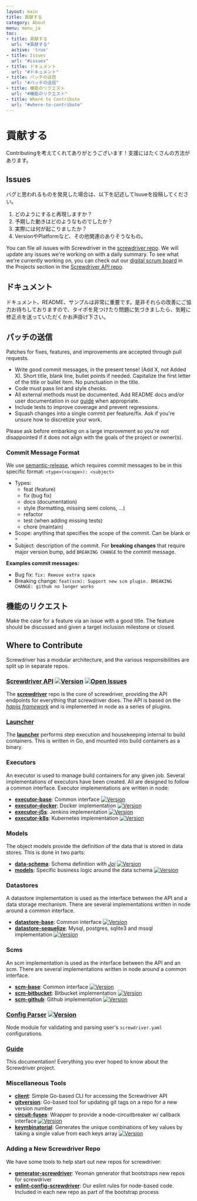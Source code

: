 ```yaml
---
layout: main
title: 貢献する
category: About
menu: menu_ja
toc:
- title: 貢献する
  url: "#貢献する"
  active: 'true'
- title: Issues
  url: "#issues"
- title: ドキュメント
  url: "#ドキュメント"
- title: パッチの送信
  url: "#パッチの送信"
- title: 機能のリクエスト
  url: "#機能のリクエスト"
- title: Where to Contribute
  url: "#where-to-contribute"
---
```


# 貢献する

Contributingを考えてくれてありがとうございます！支援にはたくさんの方法があります。

## Issues

バグと思われるものを発見した場合は、以下を記述してIsuueを投稿してください。

1. どのようにすると再現しますか？
2. 予期した動きはどのようなものでしたか？
3. 実際には何が起こりましたか？
4. VersionやPlatformなど、その他関連のありそうなもの。

You can file all issues with Screwdriver in the [screwdriver repo](https://github.com/screwdriver-cd/screwdriver/issues). We will update any issues we're working on with a daily summary. To see what we're currently working on, you can check out our [digital scrum board](https://github.com/screwdriver-cd/screwdriver/projects/4) in the Projects section in the [Screwdriver API repo](https://github.com/screwdriver-cd/screwdriver).

## ドキュメント

ドキュメント、README、サンプルは非常に重要です。是非それらの改善にご協力お待ちしておりますので、タイポを見つけたり問題に気づきましたら、気軽に修正点を送っていただくかお声掛け下さい。

## パッチの送信

Patches for fixes, features, and improvements are accepted through pull requests.

- Write good commit messages, in the present tense! (Add X, not Added X). Short title, blank line, bullet points if needed. Capitalize the first letter of the title or bullet item. No punctuation in the title.
- Code must pass lint and style checks.
- All external methods must be documented. Add README docs and/or user documentation in our [guide](https://github.com/screwdriver-cd/guide) when appropriate.
- Include tests to improve coverage and prevent regressions.
- Squash changes into a single commit per feature/fix. Ask if you're unsure how to discretize your work.

Please ask before embarking on a large improvement so you're not disappointed if it does not align with the goals of the project or owner(s).

### Commit Message Format

We use [semantic-release](https://www.npmjs.com/package/semantic-release), which requires commit messages to be in this specific format: `<type>(<scope>): <subject>`

- Types:
    - feat (feature)
    - fix (bug fix)
    - docs (documentation)
    - style (formatting, missing semi colons, …)
    - refactor
    - test (when adding missing tests)
    - chore (maintain)
- Scope: anything that specifies the scope of the commit. Can be blank or `*`
- Subject: description of the commit. For **breaking changes** that require major version bump, add `BREAKING CHANGE` to the commit message.

**Examples commit messages:**

- Bug fix: `fix: Remove extra space`
- Breaking change: `feat(scm): Support new scm plugin. BREAKING CHANGE: github no longer works`

## 機能のリクエスト

Make the case for a feature via an issue with a good title. The feature should be discussed and given a target inclusion milestone or closed.

## Where to Contribute

Screwdriver has a modular architecture, and the various responsibilities are split up in separate repos.

### [Screwdriver API](https://github.com/screwdriver-cd/screwdriver) [![Version](https://img.shields.io/npm/v/screwdriver-api.svg)](https://npmjs.org/package/screwdriver-api) [![Open Issues](https://img.shields.io/github/issues/screwdriver-cd/screwdriver.svg)](https://github.com/screwdriver-cd/screwdriver/issues)

The **[screwdriver](https://github.com/screwdriver-cd/screwdriver)** repo is the core of screwdriver, providing the API endpoints for everything that screwdriver does. The API is based on the *[hapijs framework](http://hapijs.com/)* and is implemented in node as a series of plugins.

### [Launcher](https://github.com/screwdriver-cd/launcher)

The **[launcher](https://github.com/screwdriver-cd/launcher)** performs step execution and housekeeping internal to build containers. This is written in Go, and mounted into build containers as a binary.

### Executors

An executor is used to manage build containers for any given job. Several implementations of executors have been created. All are designed to follow a common interface. Executor implementations are written in node:

- **[executor-base](https://github.com/screwdriver-cd/executor-base)**: Common interface [![Version](https://img.shields.io/npm/v/screwdriver-executor-base.svg)](https://npmjs.org/package/screwdriver-executor-base)
- **[executor-docker](https://github.com/screwdriver-cd/executor-docker)**: Docker implementation [![Version](https://img.shields.io/npm/v/screwdriver-executor-docker.svg)](https://npmjs.org/package/screwdriver-executor-docker)
- **[executor-j5s](https://github.com/screwdriver-cd/executor-j5s)**: Jenkins implementation [![Version](https://img.shields.io/npm/v/screwdriver-executor-j5s.svg)](https://npmjs.org/package/screwdriver-executor-j5s)
- **[executor-k8s](https://github.com/screwdriver-cd/executor-k8s)**: Kubernetes implementation [![Version](https://img.shields.io/npm/v/screwdriver-executor-k8s.svg)](https://npmjs.org/package/screwdriver-executor-k8s)

### Models

The object models provide the definition of the data that is stored in data stores. This is done in two parts:

- **[data-schema](https://github.com/screwdriver-cd/data-schema)**: Schema definition with *[Joi](https://www.npmjs.com/package/joi)* [![Version](https://img.shields.io/npm/v/screwdriver-data-schema.svg)](https://npmjs.org/package/screwdriver-data-schema)
- **[models](https://github.com/screwdriver-cd/models)**: Specific business logic around the data schema [![Version](https://img.shields.io/npm/v/screwdriver-models.svg)](https://npmjs.org/package/screwdriver-models)

### Datastores

A datastore implementation is used as the interface between the API and a data storage mechanism. There are several implementations written in node around a common interface.

- **[datastore-base](https://github.com/screwdriver-cd/datastore-base)**: Common interface [![Version](https://img.shields.io/npm/v/screwdriver-datastore-base.svg)](https://npmjs.org/package/screwdriver-datastore-base)
- **[datastore-sequelize](https://github.com/screwdriver-cd/datastore-sequelize)**: Mysql, postgres, sqlite3 and mssql implementation [![Version](https://img.shields.io/npm/v/screwdriver-datastore-sequelize.svg)](https://npmjs.org/package/screwdriver-datastore-sequelize)

### Scms

An scm implementation is used as the interface between the API and an scm. There are several implementations written in node around a common interface.

- **[scm-base](https://github.com/screwdriver-cd/scm-base)**: Common interface [![Version](https://img.shields.io/npm/v/screwdriver-scm-base.svg)](https://npmjs.org/package/screwdriver-scm-base)
- **[scm-bitbucket](https://github.com/screwdriver-cd/scm-bitbucket)**: Bitbucket implementation [![Version](https://img.shields.io/npm/v/screwdriver-scm-bitbucket.svg)](https://npmjs.org/package/screwdriver-scm-bitbucket)
- **[scm-github](https://github.com/screwdriver-cd/scm-github)**: Github implementation [![Version](https://img.shields.io/npm/v/screwdriver-scm-github.svg)](https://npmjs.org/package/screwdriver-scm-github)

### [Config Parser](https://github.com/screwdriver-cd/config-parser) [![Version](https://img.shields.io/npm/v/screwdriver-config-parser.svg)](https://npmjs.org/package/screwdriver-config-parser)

Node module for validating and parsing user's `screwdriver.yaml` configurations.

### [Guide](https://github.com/screwdriver-cd/guide)

This documentation! Everything you ever hoped to know about the Screwdriver project.

### Miscellaneous Tools

- **[client](https://github.com/screwdriver-cd/client)**: Simple Go-based CLI for accessing the Screwdriver API
- **[gitversion](https://github.com/screwdriver-cd/gitversion)**: Go-based tool for updating git tags on a repo for a new version number
- **[circuit-fuses](https://github.com/screwdriver-cd/circuit-fuses)**: Wrapper to provide a node-circuitbreaker w/ callback interface [![Version](https://img.shields.io/npm/v/circuit-fuses.svg)](https://npmjs.org/package/circuit-fuses)
- **[keymbinatorial](https://github.com/screwdriver-cd/keymbinatorial)**: Generates the unique combinations of key values by taking a single value from each keys array [![Version](https://img.shields.io/npm/v/keymbinatorial.svg)](https://npmjs.org/package/keymbinatorial)

### Adding a New Screwdriver Repo

We have some tools to help start out new repos for screwdriver:

- **[generator-screwdriver](https://github.com/screwdriver-cd/generator-screwdriver)**: Yeoman generator that bootstraps new repos for screwdriver
- **[eslint-config-screwdriver](https://github.com/screwdriver-cd/eslint-config-screwdriver)**: Our eslint rules for node-based code. Included in each new repo as part of the bootstrap process
